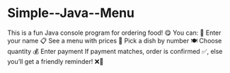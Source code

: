 # Simple--Java--Menu
This is a fun Java console program for ordering food! 😋 You can: 👋 Enter your name 📋 See a menu with prices 🔢 Pick a dish by number 🍽️ Choose quantity 💰 Enter payment  If payment matches, order is confirmed ✅, else you’ll get a friendly reminder! ❌💸
